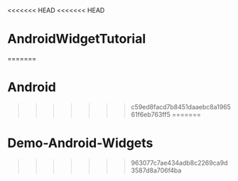 <<<<<<< HEAD
<<<<<<< HEAD
# AndroidWidgetTutorial
=======
# Android
>>>>>>> c59ed8facd7b8451daaebc8a196561f6eb763ff5
=======
# Demo-Android-Widgets
>>>>>>> 963077c7ae434adb8c2269ca9d3587d8a706f4ba
